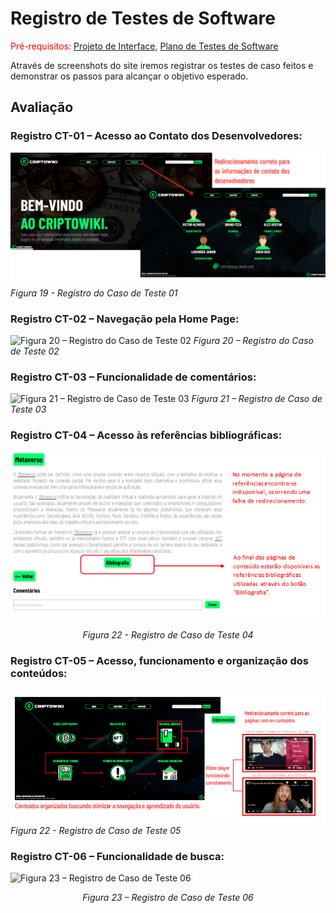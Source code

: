 # Registro de Testes de Software

<span style="color:red">Pré-requisitos: <a href="3-Projeto de Interface.md"> Projeto de Interface</a></span>, <a href="8-Plano de Testes de Software.md"> Plano de Testes de Software</a>

Através de screenshots do site iremos registrar os testes de caso feitos e demonstrar os passos para alcançar o objetivo esperado. 

## Avaliação

### Registro CT-01 – Acesso ao Contato dos Desenvolvedores:

![Figura 19 - Registro do Caso de Teste 01](./img/Figura%2019%20-%20Registro%20do%20Caso%20de%20Teste%2001.png)
*Figura 19 - Registro do Caso de Teste 01*

### Registro CT-02 – Navegação pela Home Page:

![Figura 20 – Registro do Caso de Teste 02](./img/Figura%2020%20%E2%80%93%20Registro%20do%20Caso%20de%20Teste%2002.png)
*Figura 20 – Registro do Caso de Teste 02*

### Registro CT-03 – Funcionalidade de comentários:

![Figura 21 – Registro de Caso de Teste 03](./img/Figura%2021%20%E2%80%93%20Registro%20de%20Caso%20de%20Teste%2003.png)
*Figura 21 – Registro de Caso de Teste 03*

### Registro CT-04 – Acesso às referências bibliográficas:

![Figura 22 - Registro de Caso de Teste 04](./img/Figura%2022%20-%20Registro%20de%20Caso%20de%20Teste%2004.PNG)
<center><em>Figura 22 - Registro de Caso de Teste 04</em></center>


### Registro CT-05 – Acesso, funcionamento e organização dos conteúdos:

![Figura 22 - Registro de Caso de Teste 05](./img/Figura%2022%20-%20Registro%20de%20Caso%20de%20Teste%2005.png)
*Figura 22 - Registro de Caso de Teste 05*

### Registro CT-06 – Funcionalidade de busca: 

![Figura 23 – Registro de Caso de Teste 06](./img/Figura%2023%20%E2%80%93%20Registro%20de%20Caso%20de%20Teste%2006.PNG)
<center><em>Figura 23 – Registro de Caso de Teste 06</em></center>